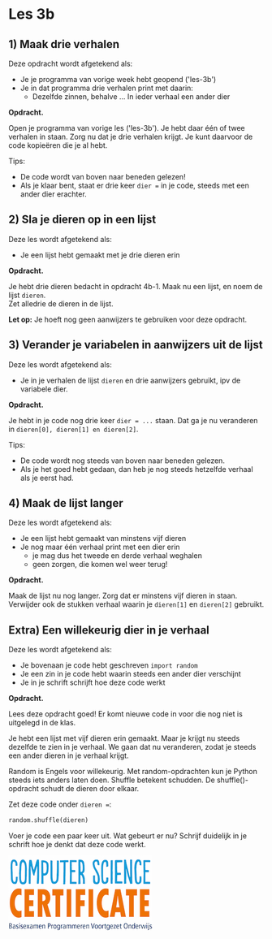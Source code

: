 # Les 3b

## 1\) Maak drie verhalen

Deze opdracht wordt afgetekend als:

* Je je programma van vorige week hebt geopend \('les-3b'\)
* Je in dat programma drie verhalen print met daarin:
  * Dezelfde zinnen, behalve ... In ieder verhaal een ander dier

**Opdracht.**

Open je programma van vorige les \('les-3b'\). Je hebt daar één of twee verhalen in staan. Zorg nu dat je drie verhalen krijgt. Je kunt daarvoor de code kopieëren die je al hebt.

Tips:

* De code wordt van boven naar beneden gelezen!
* Als je klaar bent, staat er drie keer `dier =` in je code, steeds met een ander dier erachter.

## 2\) Sla je dieren op in een lijst

Deze les wordt afgetekend als:

* Je een lijst hebt gemaakt met je drie dieren erin

**Opdracht.**

Je hebt drie dieren bedacht in opdracht 4b-1. Maak nu een lijst, en noem de lijst `dieren`.   
Zet alledrie de dieren in de lijst.   
  
**Let op:** Je hoeft nog geen aanwijzers te gebruiken voor deze opdracht.

## 3\) Verander je variabelen in aanwijzers uit de lijst

Deze les wordt afgetekend als:

* Je in je verhalen de lijst `dieren` en drie aanwijzers gebruikt, ipv de variabele dier.

**Opdracht.**

Je hebt in je code nog drie keer `dier = ...` staan. Dat ga je nu veranderen in `dieren[0], dieren[1] en dieren[2]`.

Tips:

* De code wordt nog steeds van boven naar beneden gelezen.
* Als je het goed hebt gedaan, dan heb je nog steeds hetzelfde verhaal als je eerst had.

## 4\) Maak de lijst langer

Deze les wordt afgetekend als:

* Je een lijst hebt gemaakt van minstens vijf dieren
* Je nog maar één verhaal print met een dier erin 
  * je mag dus het tweede en derde verhaal weghalen
  * geen zorgen, die komen wel weer terug!

**Opdracht.**

Maak de lijst nu nog langer. Zorg dat er minstens vijf dieren in staan. Verwijder  ook de stukken verhaal waarin je `dieren[1]` en `dieren[2]` gebruikt.

## Extra\) Een willekeurig dier in je verhaal 

Deze les wordt afgetekend als:

* Je bovenaan je code hebt geschreven `import random`
* Je een zin in je code hebt waarin steeds een ander dier verschijnt
* Je in je schrift schrijft hoe deze code werkt

**Opdracht.**

Lees deze opdracht goed! Er komt nieuwe code in voor die nog niet is uitgelegd in de klas.

Je hebt een lijst met vijf dieren erin gemaakt. Maar je krijgt nu steeds dezelfde te zien in je verhaal. We gaan dat nu veranderen, zodat je steeds een ander dieren in je verhaal krijgt.

Random is Engels voor willekeurig. Met random-opdrachten kun je Python steeds iets anders laten doen. Shuffle betekent schudden. De shuffle\(\)-opdracht schudt de dieren door elkaar.

Zet deze code onder `dieren =`:

```python
random.shuffle(dieren)
```

Voer je code een paar keer uit. Wat gebeurt er nu? Schrijf duidelijk in je schrift hoe je denkt dat deze code werkt.

![](/img/logoCSCert_10cm.jpg)